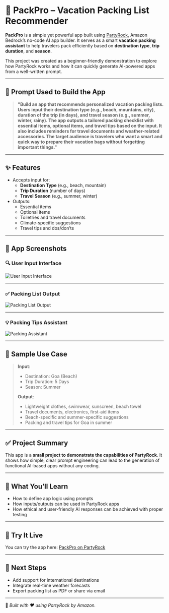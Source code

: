 
# 🧳 PackPro – Vacation Packing List Recommender

**PackPro** is a simple yet powerful app built using [PartyRock](https://partyrock.aws), Amazon Bedrock’s no-code AI app builder. It serves as a smart **vacation packing assistant** to help travelers pack efficiently based on **destination type**, **trip duration**, and **season**.

This project was created as a beginner-friendly demonstration to explore how PartyRock works and how it can quickly generate AI-powered apps from a well-written prompt.

---

## 🎯 Prompt Used to Build the App

> **"Build an app that recommends personalized vacation packing lists. Users input their destination type (e.g., beach, mountains, city), duration of the trip (in days), and travel season (e.g., summer, winter, rainy). The app outputs a tailored packing checklist with essential items, optional items, and travel tips based on the input. It also includes reminders for travel documents and weather-related accessories. The target audience is travelers who want a smart and quick way to prepare their vacation bags without forgetting important things."**

---

## ✨ Features

- Accepts input for:
  - **Destination Type** (e.g., beach, mountain)
  - **Trip Duration** (number of days)
  - **Travel Season** (e.g., summer, winter)
- Outputs:
  - Essential items
  - Optional items
  - Toiletries and travel documents
  - Climate-specific suggestions
  - Travel tips and dos/don’ts

---

## 📸 App Screenshots

### 🔍 User Input Interface

![User Input Interface](![image](https://github.com/user-attachments/assets/c6ccb837-4d9c-483a-accc-eb302bb61418)
)

---

### ✅ Packing List Output

![Packing List Output](./559e4907-a55c-4c4f-b1fa-6e250466c174.png)

---

### 💡 Packing Tips Assistant

![Packing Assistant](./7f31241c-b811-4f67-b49b-b460ffaad5c9.png)

---

## 🧪 Sample Use Case

> **Input**:  
> - Destination: Goa (Beach)  
> - Trip Duration: 5 Days  
> - Season: Summer  
>
> **Output**:  
> - Lightweight clothes, swimwear, sunscreen, beach towel  
> - Travel documents, electronics, first-aid items  
> - Beach-specific and summer-specific suggestions  
> - Packing and travel tips for Goa in summer

---

## ✅ Project Summary

This app is a **small project to demonstrate the capabilities of PartyRock**. It shows how simple, clear prompt engineering can lead to the generation of functional AI-based apps without any coding.

---

## 🧠 What You’ll Learn

- How to define app logic using prompts  
- How inputs/outputs can be used in PartyRock apps  
- How ethical and user-friendly AI responses can be achieved with proper testing

---

## 🔗 Try It Live

You can try the app here: [PackPro on PartyRock](https://partyrock.aws/u/chirusegu/32MUdXDtU/PackPro)

---

## 🧭 Next Steps

- Add support for international destinations
- Integrate real-time weather forecasts
- Export packing list as PDF or share via email

---

📌 *Built with ❤️ using PartyRock by Amazon.*
